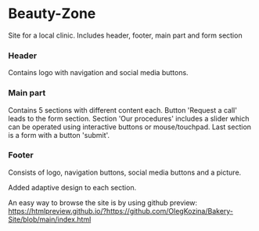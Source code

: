 # Beauty-Zone

Site for a local clinic. Includes header, footer, main part and form section

### Header
Contains logo with navigation and social media buttons.

### Main part

Contains 5 sections with different content each. Button 'Request a call' leads to the form section. Section 'Our procedures' includes a slider which can be operated using interactive buttons or mouse/touchpad. Last section is a form with a button 'submit'.

### Footer
Consists of logo, navigation buttons, social media buttons and a picture. 

Added adaptive design to each section.

An easy way to browse the site is by using github preview: 
https://htmlpreview.github.io/?https://github.com/OlegKozina/Bakery-Site/blob/main/index.html
